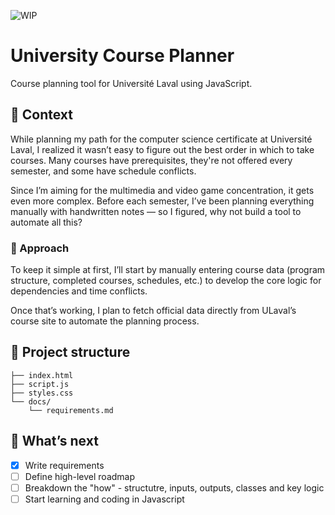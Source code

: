 ![WIP](https://img.shields.io/badge/status-WIP-yellow)

# University Course Planner

Course planning tool for Université Laval using JavaScript.

## 📖 Context

While planning my path for the computer science certificate at Université Laval, I realized it wasn’t easy to figure out the best order in which to take courses. Many courses have prerequisites, they're not offered every semester, and some have schedule conflicts.

Since I’m aiming for the multimedia and video game concentration, it gets even more complex. Before each semester, I’ve been planning everything manually with handwritten notes — so I figured, why not build a tool to automate all this?

### 🧪 Approach

To keep it simple at first, I’ll start by manually entering course data (program structure, completed courses, schedules, etc.) to develop the core logic for dependencies and time conflicts.

Once that’s working, I plan to fetch official data directly from ULaval’s course site to automate the planning process.

## 📁 Project structure

```
├── index.html
├── script.js
├── styles.css
└── docs/
    └── requirements.md
```

## 🚀 What’s next

- [x] Write requirements
- [ ] Define high-level roadmap
- [ ] Breakdown the "how" - structutre, inputs, outputs, classes and key logic
- [ ] Start learning and coding in Javascript
